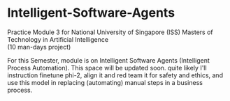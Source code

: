 # Intelligent-Software-Agents
Practice Module 3 for National University of Singapore (ISS) Masters of Technology in Artificial Intelligence
<br>(10 man-days project)

For this Semester, module is on Intelligent Software Agents (Intelligent Process Automation). This space will be updated soon.
quite likely I'll instruction finetune phi-2, align it and red team it for safety and ethics, and use this model in replacing (automating) manual steps in a business process.

